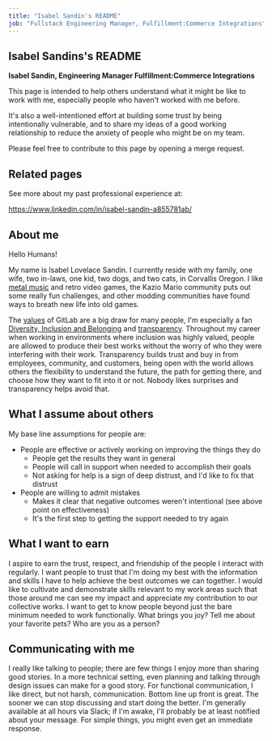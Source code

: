 ```yaml
---
title: "Isabel Sandin's README"
job: "Fullstack Engineering Manager, Fulfillment:Commerce Integrations"
---
```


<!-- This template will help you build out your very own GitLab README, a great tool for transparently letting others know what it's like to work with you, and how you prefer to be communicated with. Each section is optional. You can remove those you aren't comfortable filling out, and add sections that are germane to you. -->

## Isabel Sandins's README

**Isabel Sandin, Engineering Manager Fulfillment:Commerce Integrations**

This page is intended to help others understand what it might be like to work with me, especially people who haven't worked with me before.

It's also a well-intentioned effort at building some trust by being intentionally vulnerable, and to share my ideas of a good working relationship to reduce the anxiety of people who might be on my team.

Please feel free to contribute to this page by opening a merge request.

## Related pages

See more about my past professional experience at:

https://www.linkedin.com/in/isabel-sandin-a855781ab/

## About me

Hello Humans!

My name is Isabel Lovelace Sandin. I currently reside with my family, one wife, two in-laws, one kid, two dogs, and two cats, in Corvallis Oregon. I like [metal music](https://open.spotify.com/playlist/2goI6mnwmMm88cNSmTS72I?si=6e0b0e78b465406c) and retro video games, the Kazio Mario community puts out some really fun challenges, and other modding communities have found ways to breath new life into old games.

The [values](/handbook/values/) of GitLab are a big draw for many people, I'm especially a fan [Diversity, Inclusion and Belonging](/handbook/values/#diversity-inclusion) and [transparency](/handbook/values/#transparency). Throughout my career when working in environments where inclusion was highly valued, people are allowed to produce their best works without the worry of who they were interfering with their work. Transparency builds trust and buy in from employees, community, and customers, being open with the world allows others the flexibility to understand the future, the path for getting there, and choose how they want to fit into it or not. Nobody likes surprises and transparency helps avoid that.

## What I assume about others

My base line assumptions for people are:

* People are effective or actively working on improving the things they do
  * People get the results they want in general
  * People will call in support when needed to accomplish their goals
  * Not asking for help is a sign of deep distrust, and I'd like to fix that distrust
* People are willing to admit mistakes
  * Makes it clear that negative outcomes weren't intentional (see above point on effectiveness)
  * It's the first step to getting the support needed to try again

## What I want to earn

I aspire to earn the trust, respect, and friendship of the people I interact with regularly. I want people to trust that I'm doing my best with the information and skills I have to help achieve the best outcomes we can together. I would like to cultivate and demonstrate skills relevant to my work areas such that those around me can see my impact and appreciate my contribution to our collective works. I want to get to know people beyond just the bare minimum needed to work functionally. What brings you joy? Tell me about your favorite pets? Who are you as a person?

## Communicating with me

I really like talking to people; there are few things I enjoy more than sharing good stories. In a more technical setting, even planning and talking through design issues can make for a good story. For functional communication, I like direct, but not harsh, communication. Bottom line up front is great. The sooner we can stop discussing and start doing the better. I'm generally available at all hours via Slack; if I'm awake, I'll probably be at least notified about your message. For simple things, you might even get an immediate response.
